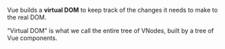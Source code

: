Vue builds a **virtual DOM** to keep track of the changes it needs to make to the real DOM.

"Virtual DOM" is what we call the entire tree of VNodes, built by a tree of Vue components.